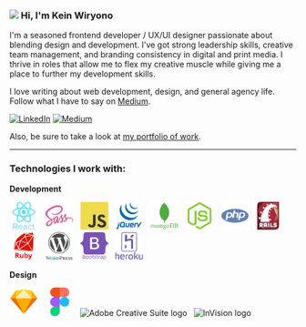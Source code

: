 ### <img src="https://raw.githubusercontent.com/MartinHeinz/MartinHeinz/master/wave.gif" width="30px"> Hi, I'm Kein Wiryono

I'm a seasoned frontend developer / UX/UI designer passionate about blending design and development. I've got strong leadership skills, creative team management, and branding consistency in digital and print media. I thrive in roles that allow me to flex my creative muscle while giving me a place to further my development skills.

I love writing about web development, design, and general agency life. Follow what I have to say on [Medium](https://medium.com/@sr.softmaster15).

[<img alt="LinkedIn" src="https://img.shields.io/badge/linkedin-%230077B5.svg?&style=for-the-badge&logo=linkedin&logoColor=white"/>](https://www.linkedin.com/in/kein-wiryono-b3214323b/)
[<img alt="Medium" src="https://img.shields.io/badge/Medium-%23000000.svg?&style=for-the-badge&logo=Medium&logoColor=white"/>](https://medium.com/@sr.softmaster15)

Also, be sure to take a look at [my portfolio of work](https://www.behance.net/keinwiryono).

---

### Technologies I work with:
**Development**

<img src="https://github.com/devicons/devicon/blob/master/icons/react/react-original-wordmark.svg" alt="React logo" width="50" height="50">&nbsp;&nbsp;&nbsp;<img src="https://github.com/devicons/devicon/blob/master/icons/sass/sass-original.svg" alt="Sass logo" width="50" height="50">&nbsp;&nbsp;&nbsp;<img src="https://github.com/devicons/devicon/blob/master/icons/javascript/javascript-original.svg" alt="Javascript logo" width="50" height="50">&nbsp;&nbsp;&nbsp;<img src="https://github.com/devicons/devicon/blob/master/icons/jquery/jquery-plain-wordmark.svg" alt="jQuery logo" width="50" height="50">&nbsp;&nbsp;&nbsp;<img src="https://github.com/devicons/devicon/blob/master/icons/mongodb/mongodb-plain-wordmark.svg" alt="MongoDB logo" width="50" height="50">&nbsp;&nbsp;&nbsp;<img src="https://github.com/devicons/devicon/blob/master/icons/nodejs/nodejs-original.svg" alt="NodeJS logo" width="50" height="50">&nbsp;&nbsp;&nbsp;<img src="https://github.com/devicons/devicon/blob/master/icons/php/php-plain.svg" alt="NPM logo" width="50" height="50">&nbsp;&nbsp;<img src="https://github.com/devicons/devicon/blob/master/icons/rails/rails-original-wordmark.svg" alt="Rails logo" width="50" height="50">&nbsp;&nbsp;&nbsp;<img src="https://github.com/devicons/devicon/blob/master/icons/ruby/ruby-plain-wordmark.svg" alt="Ruby on Rails logo" width="50" height="50">&nbsp;&nbsp;&nbsp;<img src="https://github.com/devicons/devicon/blob/master/icons/wordpress/wordpress-original.svg" alt="WordPress logo" width="50" height="50">&nbsp;&nbsp;&nbsp;<img src="https://github.com/devicons/devicon/blob/master/icons/bootstrap/bootstrap-plain-wordmark.svg" alt="Bootstrap logo" width="50" height="50">&nbsp;&nbsp;&nbsp;<img src="https://github.com/devicons/devicon/blob/master/icons/heroku/heroku-original-wordmark.svg" alt="Heroku logo" width="50" height="50">

**Design**

<img src="https://github.com/devicons/devicon/blob/master/icons/sketch/sketch-original.svg" alt="Sketch logo" width="50" height="50">&nbsp;&nbsp;&nbsp;<img src="https://github.com/devicons/devicon/blob/master/icons/figma/figma-original.svg" alt="Figma logo" width="50" height="50">&nbsp;&nbsp;&nbsp;<img src="https://cdn.worldvectorlogo.com/logos/adobe-creative-cloud-cc.svg" alt="Adobe Creative Suite logo" width="50" height="50">&nbsp;&nbsp;&nbsp;<img src="https://cdn.worldvectorlogo.com/logos/invision.svg" alt="InVision logo" width="50" height="50">
